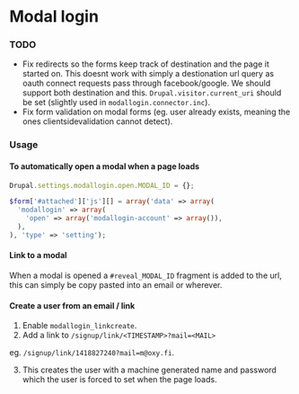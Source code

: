 Modal login
===========

### TODO

- Fix redirects so the forms keep track of destination and the page it started
  on. This doesnt work with simply a destionation url query as oauth connect
  requests pass through facebook/google. We should support both destination and
  this.
  `Drupal.visitor.current_uri` should be set (slightly used in
  `modallogin.connector.inc`).
- Fix form validation on modal forms (eg. user already exists, meaning the ones
  clientsidevalidation cannot detect).

### Usage

#### To automatically open a modal when a page loads

```js
Drupal.settings.modallogin.open.MODAL_ID = {};
```

```php
$form['#attached']['js'][] = array('data' => array(
  'modallogin' => array(
    'open' => array('modallogin-account' => array()),
  ),
), 'type' => 'setting');
```

#### Link to a modal

When a modal is opened a `#reveal_MODAL_ID` fragment is added to the url, this
can simply be copy pasted into an email or wherever.

#### Create a user from an email / link

1. Enable `modallogin_linkcreate`.
2. Add a link to `/signup/link/<TIMESTAMP>?mail=<MAIL>`

  eg. `/signup/link/1418827240?mail=m@oxy.fi`.

3. This creates the user with a machine generated name and password which the
   user is forced to set when the page loads.

